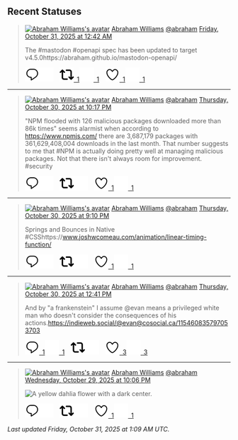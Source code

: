 ## Recent Statuses

> <a href="https://indieweb.social/@abraham"><img alt="Abraham Williams's avatar" src="https://cdn.masto.host/indiewebsocial/accounts/avatars/109/292/540/382/343/163/original/d00f2e03ce9c85b1.jpg" height="24" width="24" ></a> [Abraham Williams](https://indieweb.social/@abraham) [@abraham](https://indieweb.social/@abraham) [Friday, October 31, 2025 at 12:42 AM](https://indieweb.social/@abraham/115466000248424866)
>
> The #mastodon #openapi spec has been updated to target v4.5.0https://abraham.github.io/mastodon-openapi/
>
> [![Reply](./images/reply_light.svg#gh-light-mode-only "Reply")](https://indieweb.social/@abraham/115466000248424866#gh-light-mode-only)[![Reply](./images/reply.svg#gh-dark-mode-only "Reply")](https://indieweb.social/@abraham/115466000248424866#gh-dark-mode-only)&emsp;[![Boost](./images/retweet_light.svg#gh-light-mode-only "Boost")&ensp;1](https://indieweb.social/@abraham/115466000248424866#gh-light-mode-only)[![Boost](./images/retweet.svg#gh-dark-mode-only "Boost")&ensp;1](https://indieweb.social/@abraham/115466000248424866#gh-dark-mode-only)&emsp;[![Favorite](./images/like_light.svg#gh-light-mode-only "Favorite")&ensp;1](https://indieweb.social/@abraham/115466000248424866#gh-light-mode-only)[![Favorite](./images/like.svg#gh-dark-mode-only "Favorite")&ensp;1](https://indieweb.social/@abraham/115466000248424866#gh-dark-mode-only)


---

> <a href="https://indieweb.social/@abraham"><img alt="Abraham Williams's avatar" src="https://cdn.masto.host/indiewebsocial/accounts/avatars/109/292/540/382/343/163/original/d00f2e03ce9c85b1.jpg" height="24" width="24" ></a> [Abraham Williams](https://indieweb.social/@abraham) [@abraham](https://indieweb.social/@abraham) [Thursday, October 30, 2025 at 10:17 PM](https://indieweb.social/@abraham/115465429845489404)
>
> &quot;NPM flooded with 126 malicious packages downloaded more than 86k times&quot; seems alarmist when according to https://www.npmjs.com/ there are 3,687,179 packages with 361,629,408,004 downloads in the last month. That number suggests to me that #NPM is actually doing pretty well at managing malicious packages. Not that there isn&#39;t always room for improvement. #security
>
> [![Reply](./images/reply_light.svg#gh-light-mode-only "Reply")](https://indieweb.social/@abraham/115465429845489404#gh-light-mode-only)[![Reply](./images/reply.svg#gh-dark-mode-only "Reply")](https://indieweb.social/@abraham/115465429845489404#gh-dark-mode-only)&emsp;[![Boost](./images/retweet_light.svg#gh-light-mode-only "Boost")](https://indieweb.social/@abraham/115465429845489404#gh-light-mode-only)[![Boost](./images/retweet.svg#gh-dark-mode-only "Boost")](https://indieweb.social/@abraham/115465429845489404#gh-dark-mode-only)&emsp;[![Favorite](./images/like_light.svg#gh-light-mode-only "Favorite")&ensp;1](https://indieweb.social/@abraham/115465429845489404#gh-light-mode-only)[![Favorite](./images/like.svg#gh-dark-mode-only "Favorite")&ensp;1](https://indieweb.social/@abraham/115465429845489404#gh-dark-mode-only)


---

> <a href="https://indieweb.social/@abraham"><img alt="Abraham Williams's avatar" src="https://cdn.masto.host/indiewebsocial/accounts/avatars/109/292/540/382/343/163/original/d00f2e03ce9c85b1.jpg" height="24" width="24" ></a> [Abraham Williams](https://indieweb.social/@abraham) [@abraham](https://indieweb.social/@abraham) [Thursday, October 30, 2025 at 9:10 PM](https://indieweb.social/@abraham/115465168282421660)
>
> Springs and Bounces in Native #CSShttps://www.joshwcomeau.com/animation/linear-timing-function/
>
> [![Reply](./images/reply_light.svg#gh-light-mode-only "Reply")](https://indieweb.social/@abraham/115465168282421660#gh-light-mode-only)[![Reply](./images/reply.svg#gh-dark-mode-only "Reply")](https://indieweb.social/@abraham/115465168282421660#gh-dark-mode-only)&emsp;[![Boost](./images/retweet_light.svg#gh-light-mode-only "Boost")](https://indieweb.social/@abraham/115465168282421660#gh-light-mode-only)[![Boost](./images/retweet.svg#gh-dark-mode-only "Boost")](https://indieweb.social/@abraham/115465168282421660#gh-dark-mode-only)&emsp;[![Favorite](./images/like_light.svg#gh-light-mode-only "Favorite")&ensp;1](https://indieweb.social/@abraham/115465168282421660#gh-light-mode-only)[![Favorite](./images/like.svg#gh-dark-mode-only "Favorite")&ensp;1](https://indieweb.social/@abraham/115465168282421660#gh-dark-mode-only)


---

> <a href="https://indieweb.social/@abraham"><img alt="Abraham Williams's avatar" src="https://cdn.masto.host/indiewebsocial/accounts/avatars/109/292/540/382/343/163/original/d00f2e03ce9c85b1.jpg" height="24" width="24" ></a> [Abraham Williams](https://indieweb.social/@abraham) [@abraham](https://indieweb.social/@abraham) [Thursday, October 30, 2025 at 12:41 PM](https://indieweb.social/@abraham/115463167612047193)
>
> And by &quot;a frankenstein&quot; I assume @evan means a privileged white man who doesn&#39;t consider the consequences of his actions.https://indieweb.social/@evan@cosocial.ca/115460835797053703
>
> [![Reply](./images/reply_light.svg#gh-light-mode-only "Reply")&ensp;1](https://indieweb.social/@abraham/115463167612047193#gh-light-mode-only)[![Reply](./images/reply.svg#gh-dark-mode-only "Reply")&ensp;1](https://indieweb.social/@abraham/115463167612047193#gh-dark-mode-only)&emsp;[![Boost](./images/retweet_light.svg#gh-light-mode-only "Boost")](https://indieweb.social/@abraham/115463167612047193#gh-light-mode-only)[![Boost](./images/retweet.svg#gh-dark-mode-only "Boost")](https://indieweb.social/@abraham/115463167612047193#gh-dark-mode-only)&emsp;[![Favorite](./images/like_light.svg#gh-light-mode-only "Favorite")&ensp;3](https://indieweb.social/@abraham/115463167612047193#gh-light-mode-only)[![Favorite](./images/like.svg#gh-dark-mode-only "Favorite")&ensp;3](https://indieweb.social/@abraham/115463167612047193#gh-dark-mode-only)


---

> <a href="https://indieweb.social/@abraham"><img alt="Abraham Williams's avatar" src="https://cdn.masto.host/indiewebsocial/accounts/avatars/109/292/540/382/343/163/original/d00f2e03ce9c85b1.jpg" height="24" width="24" ></a> [Abraham Williams](https://indieweb.social/@abraham) [@abraham](https://indieweb.social/@abraham) [Wednesday, October 29, 2025 at 10:06 PM](https://indieweb.social/@abraham/115459724354616608)
>
> 
>
> ![A yellow dahlia flower with a dark center.](https://cdn.masto.host/indiewebsocial/media_attachments/files/115/459/724/094/529/241/original/977962676f303747.jpg)
>
> [![Reply](./images/reply_light.svg#gh-light-mode-only "Reply")](https://indieweb.social/@abraham/115459724354616608#gh-light-mode-only)[![Reply](./images/reply.svg#gh-dark-mode-only "Reply")](https://indieweb.social/@abraham/115459724354616608#gh-dark-mode-only)&emsp;[![Boost](./images/retweet_light.svg#gh-light-mode-only "Boost")](https://indieweb.social/@abraham/115459724354616608#gh-light-mode-only)[![Boost](./images/retweet.svg#gh-dark-mode-only "Boost")](https://indieweb.social/@abraham/115459724354616608#gh-dark-mode-only)&emsp;[![Favorite](./images/like_light.svg#gh-light-mode-only "Favorite")&ensp;1](https://indieweb.social/@abraham/115459724354616608#gh-light-mode-only)[![Favorite](./images/like.svg#gh-dark-mode-only "Favorite")&ensp;1](https://indieweb.social/@abraham/115459724354616608#gh-dark-mode-only)


_Last updated Friday, October 31, 2025 at 1:09 AM UTC._
